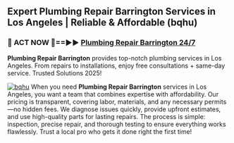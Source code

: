 ## Expert Plumbing Repair Barrington Services in Los Angeles | Reliable & Affordable (bqhu)  

<h3>🚿 ACT NOW 🌟==►► <a href="https://tinyurl.com/2ne6vx2x" rel="nofollow">Plumbing Repair Barrington 24/7</a></h3>

**Plumbing Repair Barrington** provides top-notch plumbing services in Los Angeles. From repairs to installations, enjoy free consultations + same-day service. Trusted Solutions 2025!

[![bqhu](https://i.imgur.com/4PFF4AK.jpeg)](https://tinyurl.com/2ne6vx2x)
When you need **Plumbing Repair Barrington** services in Los Angeles, you want a team that combines expertise with affordability. Our pricing is transparent, covering labor, materials, and any necessary permits—no hidden fees. We diagnose issues quickly, provide upfront estimates, and use high-quality parts for lasting repairs. The process is simple: inspection, precise repair, and thorough testing to ensure everything works flawlessly. Trust a local pro who gets it done right the first time!